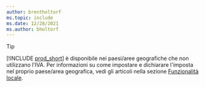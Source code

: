 ```yaml
---
author: brentholtorf
ms.topic: include
ms.date: 12/28/2021
ms.author: bholtorf
---
```

> [!TIP]
> [!INCLUDE [prod_short](prod_short.md)] è disponibile nei paesi/aree geografiche che non utilizzano l'IVA. Per informazioni su come impostare e dichiarare l'imposta nel proprio paese/area geografica, vedi gli articoli nella sezione [Funzionalità locale](../about-localization.md).  
